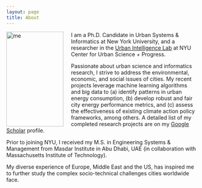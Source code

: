 ```yaml
---
layout: page
title: About
---
```


<img alt="me" src="{{ site.url }}/assets/img/bnw2.png" height="250px" width="150px" align="left" style="margin-right: 20px;">


I am a Ph.D. Candidate in Urban Systems & Informatics at New York University, and a researcher in the <a href="http://www.urbanintelligencelab.org/" target="_blank">Urban Intelligence Lab</a> at NYU Center for Urban Science + Progress. 

Passionate about urban science and informatics research, I strive to address the environmental, economic, and social issues of cities. My recent projects leverage machine learning algorithms and big data to (a) identify patterns in urban energy consumption, (b) develop robust and fair city energy performance metrics, and (c) assess the effectiveness of existing climate action policy frameworks, among others. A detailed list of my completed research projects are on my <a href="https://scholar.google.ae/citations?user=ZbefF6QAAAAJ&hl=en" target="_blank">Google Scholar</a> profile.

Prior to joining NYU, I received my M.S. in Engineering Systems & Management from Masdar Institute in Abu Dhabi, UAE (in collaboration with Massachusetts Institute of Technology). 

My diverse experience of Europe, Middle East and the US, has inspired me to further study the complex socio-technical challenges cities worldwide face. 

<!--- Find my resume <a href="{{ site.url }}/assets/img/resume.pdf" target="_blank">here</a>. 


